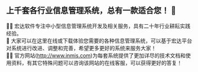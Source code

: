 ## 上千套各行业信息管理系统，总有一款适合您！ 👋  
🙋‍♀️ 宏达软件专注中小型信息管理系统开发及相关服务，具有二十年行业耕耘实践经验。  
🌈 大家可以在这里在线或下载体验您需要的各种信息管理系统，可以基于宏达平台对系统进行改进、调整和完善，希望更多更好的系统来服务大家！  
👩‍💻 官方网站(http://www.inmis.com)为每套系统提供了更加详尽的技术文档和使用资料，有其它特殊问题可以咨询该网站的在线客服，可以获得更好的答复！  

<!--

**Here are some ideas to get you started:**

🙋‍♀️ A short introduction - what is your organization all about?
🌈 Contribution guidelines - how can the community get involved?
👩‍💻 Useful resources - where can the community find your docs? Is there anything else the community should know?
🍿 Fun facts - what does your team eat for breakfast?
🧙 Remember, you can do mighty things with the power of [Markdown](https://docs.github.com/github/writing-on-github/getting-started-with-writing-and-formatting-on-github/basic-writing-and-formatting-syntax)
-->
